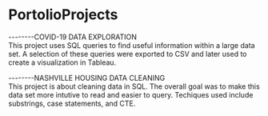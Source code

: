 # PortolioProjects

--------COVID-19 DATA EXPLORATION  
This project uses SQL queries to find useful information within a large data set.  A selection of these queries were exported to CSV and later used to create a visualization in Tableau.
                   


--------NASHVILLE HOUSING DATA CLEANING                        
This project is about cleaning data in SQL.  The overall goal was to make this data set more intutive to read and easier to query.  Techiques used include substrings, case statements, and CTE.       
